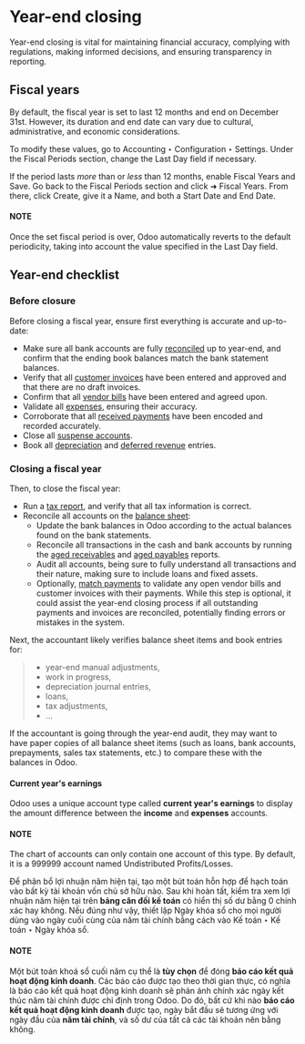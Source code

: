 # Year-end closing

Year-end closing is vital for maintaining financial accuracy, complying with regulations, making
informed decisions, and ensuring transparency in reporting.

<a id="year-end-fiscal-years"></a>

## Fiscal years

By default, the fiscal year is set to last 12 months and end on December 31st. However, its duration
and end date can vary due to cultural, administrative, and economic considerations.

To modify these values, go to Accounting ‣ Configuration ‣ Settings. Under the
Fiscal Periods section, change the Last Day field if necessary.

If the period lasts *more* than or *less* than 12 months, enable Fiscal Years and
Save. Go back to the Fiscal Periods section and click ➜ Fiscal
Years. From there, click Create, give it a Name, and both a
Start Date and End Date.

#### NOTE
Once the set fiscal period is over, Odoo automatically reverts to the default periodicity, taking
into account the value specified in the Last Day field.

<a id="year-end-checklist"></a>

## Year-end checklist

### Before closure

Before closing a fiscal year, ensure first everything is accurate and up-to-date:

- Make sure all bank accounts are fully [reconciled](../bank/reconciliation.md) up to year-end,
  and confirm that the ending book balances match the bank statement balances.
- Verify that all [customer invoices](../customer_invoices.md) have been entered and
  approved and that there are no draft invoices.
- Confirm that all [vendor bills](../vendor_bills.md) have been entered and agreed upon.
- Validate all [expenses](../../expenses.md), ensuring their accuracy.
- Corroborate that all [received payments](../payments.md) have been encoded and recorded
  accurately.
- Close all [suspense accounts](../bank.md#bank-accounts-suspense).
- Book all [depreciation](../vendor_bills/assets.md) and [deferred revenue](../customer_invoices/deferred_revenues.md) entries.

### Closing a fiscal year

Then, to close the fiscal year:

- Run a [tax report](../reporting.md#accounting-reporting-tax-report), and verify that all tax information is
  correct.
- Reconcile all accounts on the [balance sheet](../reporting.md#accounting-reporting-balance-sheet):
  - Update the bank balances in Odoo according to the actual balances found on the bank statements.
  - Reconcile all transactions in the cash and bank accounts by running the [aged receivables](../reporting.md#accounting-reporting-aged-receivable) and [aged payables](../reporting.md#accounting-reporting-aged-payable) reports.
  - Audit all accounts, being sure to fully understand all transactions and their nature, making
    sure to include loans and fixed assets.
  - Optionally, [match payments](../payments.md#accounting-payments-auto-reconcile-tool) to validate any open
    vendor bills and customer invoices with their payments. While this step is optional, it could
    assist the year-end closing process if all outstanding payments and invoices are reconciled,
    potentially finding errors or mistakes in the system.

Next, the accountant likely verifies balance sheet items and book entries for:

> - year-end manual adjustments,
> - work in progress,
> - depreciation journal entries,
> - loans,
> - tax adjustments,
> - ...

If the accountant is going through the year-end audit, they may want to have paper copies of all
balance sheet items (such as loans, bank accounts, prepayments, sales tax statements, etc.) to
compare these with the balances in Odoo.

#### Current year's earnings

Odoo uses a unique account type called **current year's earnings** to display the amount difference
between the **income** and **expenses** accounts.

#### NOTE
The chart of accounts can only contain one account of this type. By default, it is a 999999
account named Undistributed Profits/Losses.

Để phân bổ lợi nhuận năm hiện tại, tạo một bút toán hỗn hợp để hạch toán vào bất kỳ tài khoản vốn chủ sở hữu nào. Sau khi hoàn tất, kiểm tra xem lợi nhuận năm hiện tại trên **bảng cân đối kế toán** có hiển thị số dư bằng 0 chính xác hay không. Nếu đúng như vậy, thiết lập Ngày khóa sổ cho mọi người dùng vào ngày cuối cùng của năm tài chính bằng cách vào Kế toán ‣ Kế toán ‣ Ngày khóa sổ.

#### NOTE
Một bút toán khoá sổ cuối năm cụ thể là **tùy chọn** để đóng **báo cáo kết quả hoạt động kinh doanh**. Các báo cáo được tạo theo thời gian thực, có nghĩa là báo cáo kết quả hoạt động kinh doanh sẽ phản ánh chính xác ngày kết thúc năm tài chính được chỉ định trong Odoo. Do đó, bất cứ khi nào **báo cáo kết quả hoạt động kinh doanh** được tạo, ngày bắt đầu sẽ tương ứng với ngày đầu của **năm tài chính**, và số dư của tất cả các tài khoản nên bằng không.

